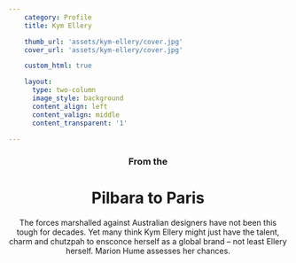 ```yaml
---
    category: Profile
    title: Kym Ellery

    thumb_url: 'assets/kym-ellery/cover.jpg'
    cover_url: 'assets/kym-ellery/cover.jpg'

    custom_html: true

    layout:
      type: two-column
      image_style: background
      content_align: left
      content_valign: middle
      content_transparent: '1'

---
```


<figure class="cover-area image" style="background-image: url({{ cover.url }})"></figure>
<div class="content">
  <header>
    <div class="wrapper">
      <h3 class='subtitle'>From the</h3>
      <h1 class="title">Pilbara to Paris</h1>
      <p class="by-line">The forces marshalled against Australian designers have not been this tough for decades. Yet many think Kym Ellery might just have the talent, charm and chutzpah to ensconce herself as a global brand – not least Ellery herself. Marion Hume assesses her chances.</p>
    </div>
  </header>
</div>
